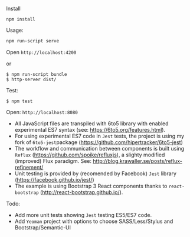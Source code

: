 Install

```
npm install
```

Usage:

```bash
npm run-script serve
```

Open `http://localhost:4200`

or

```
$ npm run-script bundle
$ http-server dist/
```

Test:

```
$ npm test
```

Open: `http://localhost:8080`

* All JavaScript files are transpiled with 6to5 library with enabled experimental ES7 syntax (see: https://6to5.org/features.html).
* For using experimental ES7 code in `Jest` tests, the project is using my fork of `6to5-jest`package (https://github.com/hipertracker/6to5-jest)
* The workflow and communication between components is built using `Reflux` (https://github.com/spoike/refluxjs), a slighty modified (improved) Flux paradigm. See: http://blog.krawaller.se/posts/reflux-refinement/
* Unit testing is provided by (recomended by Facebook) `Jest` library (https://facebook.github.io/jest/)
* The example is using Bootstrap 3 React components thanks to `react-bootstrap` (http://react-bootstrap.github.io/).

Todo:

* Add  more unit tests showing `Jest` testing ES5/ES7 code.
* Add `Yeoman` project with options to choose SASS/Less/Stylus and Bootstrap/Semantic-UI

